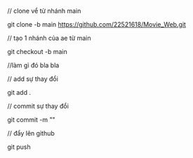 // clone vể từ nhánh main

git clone -b main https://github.com/22521618/Movie_Web.git

// tạo 1 nhánh của ae từ main

git checkout -b <ten-cua-ae> main

//làm gì đó bla bla

// add sự thay đổi

git add .

// commit sự thay đổi

git commit -m "<viec da lam>"

// đẩy lên github

git push
